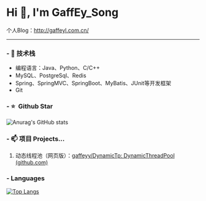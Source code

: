 # Hi 👋, I'm GaffEy_Song
个人Blog：http://gaffeyl.com.cn/

---

### - 🔭 技术栈

* 编程语言：Java、Python、C/C++
* MySQL、PostgreSql、Redis
* Spring、SpringMVC、SpringBoot、MyBatis、JUnit等开发框架
* Git

### - ⭐️ &nbsp;Github Star

![Anurag's GitHub stats](https://github-readme-stats.vercel.app/api?username=gaffeyy&show_icons=true&theme=dark)

### - 📫 项目 Projects...

1. 动态线程池（网页版）：[gaffeyy/DynamicTp: DynamicThreadPool (github.com)](https://github.com/gaffeyy/DynamicTp)



### - Languages

[![Top Langs](https://github-readme-stats.vercel.app/api/top-langs/?username=gaffeyy&theme=dark)](https://github.com/anuraghazra/github-readme-stats)




<!--
**gaffeyy/gaffeyy** is a ✨ _special_ ✨ repository because its `README.md` (this file) appears on your GitHub profile.

Here are some ideas to get you started:

- 🔭 I’m currently working on ...
- 🌱 I’m currently learning ...
- 👯 I’m looking to collaborate on ...
- 🤔 I’m looking for help with ...
- 💬 Ask me about ...
- 📫 How to reach me: ...
- 😄 Pronouns: ...
- ⚡ Fun fact: ...
-->

